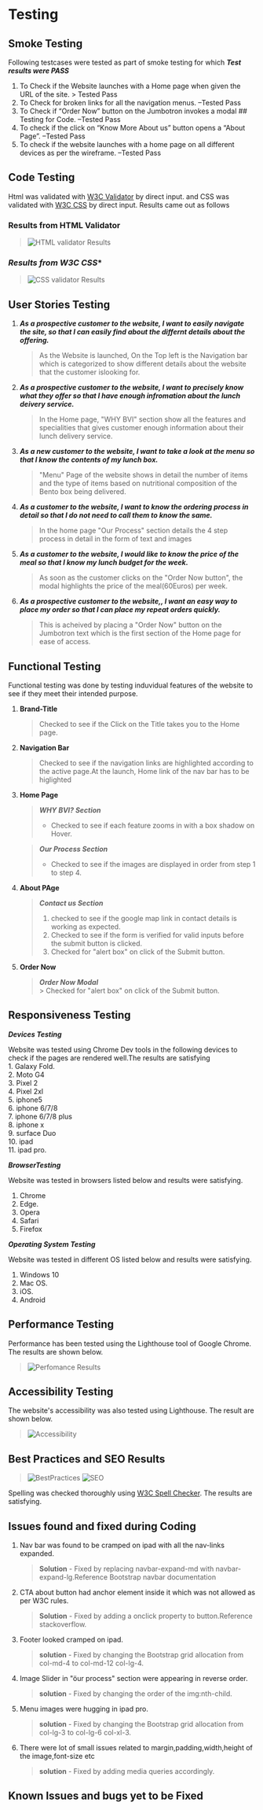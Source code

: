 # **Testing**
## **Smoke Testing**
Following testcases were tested as part of smoke testing for which ***Test results were PASS***
1.	To  Check if the Website launches with a Home page when given the URL of the site. > Tested Pass
2.	To Check for broken links for all the navigation menus. –Tested Pass
3.	To Check if “Order Now” button on the Jumbotron invokes a modal ## Testing for Code. –Tested Pass
4.	To check if the click on “Know More About us” button opens a “About Page”. –Tested Pass
5.	To check if the website launches with a home page on all  different devices as per the wireframe. –Tested Pass

##  **Code Testing**
Html was validated with [W3C Validator](https://validator.w3.org/) by direct input. 
and CSS was validated with [W3C CSS](https://jigsaw.w3.org/css-validator/) by direct input. 
Results came out as follows

### **Results from HTML Validator**
> ![HTML validator Results](https://github.com/gomathishankar28/ms1_bentovanindia/blob/51005227deb2c97f5e8bb83a2d9dd9bbe8bb57ea/assets/images/HTMLvalidator.jpg?raw=true)

### *Results from  W3C CSS**
> ![CSS validator Results](https://github.com/gomathishankar28/ms1_bentovanindia/blob/51005227deb2c97f5e8bb83a2d9dd9bbe8bb57ea/assets/images/CSSValidator.jpg?raw=true)

##  **User Stories Testing**

1.  ***As a prospective customer to the website, I want to easily navigate the site, so that I can easily find about the differnt details about the offering.***
    >   As the Website is launched, On the Top left is the Navigation bar which is categorized to show different details about the website that the customer islooking for. 	
2.  ***As a prospective customer to the website, I want to precisely know what they offer so that I have enough infromation about the lunch deivery service.***
    >   In the Home page, "WHY BVI" section show all the features and specialities that gives customer enough information about their lunch delivery service.
3.	***As a new customer to the website, I want to take a look at the menu so that I know the contents of my lunch box.***
    >  "Menu" Page of the website shows in detail the number of items and the type of items based on nutritional composition of the Bento box being delivered.
4.	***As a customer to the website, I want to know the ordering process in detail so that I do not need to call them to know the same.***
    >  In the home page "Our Process" section details the 4 step process in detail in the form of text and images
5.	***As a customer to the website, I would like to know the price of the meal so that I know my lunch budget for the week.***
    > As soon as the customer clicks on the "Order Now button", the modal highlights the price of the meal(60Euros) per week.
6.	***As a prospective customer to the website,, I want an easy way to place my order so that I can place my repeat orders quickly.***
    > This is acheived by placing a "Order Now" button on the Jumbotron text which is the first section of the Home page for ease of access.

##  **Functional Testing**
Functional testing was done by testing induvidual features of the website to see if they meet their intended purpose.
1. **Brand-Title**
    > Checked to see if the Click on the Title takes you to the Home page.
2. **Navigation Bar**
    > Checked to see if the navigation links are highlighted according to the active page.At the launch, Home link of the nav bar has to be higlighted
3. **Home Page**
    > ***WHY BVI? Section***
    > * Checked to see if each feature zooms in with a box shadow on Hover.

    > ***Our Process Section***
    > * Checked to see if the images are displayed in order from step 1 to step 4.
4.  **About PAge**   
    > ***Contact us Section***
    > 1. checked to see if the google map link in contact details is working as expected.
    > 2. Checked to see if the form is verified for valid inputs before the submit button is clicked.
    > 3. Checked for "alert box" on click of the Submit button.
5. **Order Now**
    > ***Order Now Modal***  
        > Checked for "alert box" on click of the Submit button.

## **Responsiveness Testing**
***Devices Testing***

 Website was tested using Chrome Dev tools in the following devices to check if the pages are rendered well.The results are satisfying<br>
    1. Galaxy Fold.<br>
    2. Moto G4<br>
    3. Pixel 2<br>
    4. Pixel 2xl<br>
    5. iphone5<br>
    6. iphone 6/7/8<br>
    7. iphone 6/7/8 plus<br>
    8. iphone x<br>
    9. surface Duo<br>
    10. ipad<br>
    11. ipad pro.<br>

***BrowserTesting***

Website was tested in browsers listed below and results were satisfying.
1. Chrome<br>
2. Edge.<br>
3. Opera<br>
4. Safari<br>
5. Firefox<br>

***Operating System Testing***

Website was tested in different OS listed below and results were satisfying.

1. Windows 10<br>
2. Mac OS.<br>
3. iOS.<br>
4. Android<br>
    
    
## **Performance Testing**

Performance has been tested using the Lighthouse tool of Google Chrome. The results are shown below.

>  ![Perfomance Results](https://github.com/gomathishankar28/ms1_bentovanindia/blob/51005227deb2c97f5e8bb83a2d9dd9bbe8bb57ea/assets/images/perfomance.jpg?raw=true)

## **Accessibility Testing**

The website's accessibility was also tested using Lighthouse. The result are shown below.

>  ![Accessibility](https://github.com/gomathishankar28/ms1_bentovanindia/blob/51005227deb2c97f5e8bb83a2d9dd9bbe8bb57ea/assets/images/Accessibility.jpg?raw=true)

## **Best Practices and SEO Results**
>  ![BestPractices](https://github.com/gomathishankar28/ms1_bentovanindia/blob/51005227deb2c97f5e8bb83a2d9dd9bbe8bb57ea/assets/images/bestPractices.jpg?raw=true)
>  ![SEO](https://github.com/gomathishankar28/ms1_bentovanindia/blob/51005227deb2c97f5e8bb83a2d9dd9bbe8bb57ea/assets/images/SEO.jpg?raw=true?raw=true)

Spelling was checked thoroughly using [W3C Spell Checker](https://www.w3.org/2002/01/spellchecker). The results are satisfying.

## **Issues found and fixed during Coding**
1. Nav bar was found to be cramped on ipad with all the nav-links expanded.
    > **Solution** - Fixed by replacing navbar-expand-md with navbar-expand-lg.Reference Bootstrap navbar documentation

2. CTA about button had anchor element inside it which was not allowed as per W3C rules.
    > **Solution** - Fixed by adding a onclick property to button.Reference stackoverflow.

3. Footer looked cramped on ipad.
    > **solution** - Fixed by changing the Bootstrap grid allocation from col-md-4 to col-md-12 col-lg-4.

4. Image Slider in "öur process" section were appearing in reverse order.
    >**solution** - Fixed by changing the order of the img:nth-child.

5.  Menu images were hugging in ipad pro.
    > **solution** - Fixed by changing the Bootstrap grid allocation from col-lg-3 to col-lg-6 col-xl-3.

6. There were lot of small issues related to margin,padding,width,height of the image,font-size etc
    >**solution** - Fixed by adding media queries accordingly.


## **Known Issues and bugs yet to be Fixed**

